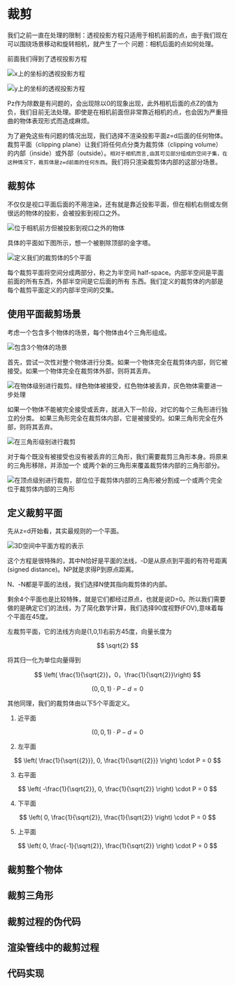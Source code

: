 # 裁剪

我们之前一直在处理的限制：透视投影方程只适用于相机前面的点，由于我们现在可以围绕场景移动和旋转相机，就产生了一个
问题：相机后面的点如何处理。

前面我们得到了透视投影方程

![x上的坐标的透视投影方程](../.gitbook/assets/chapter-16image21.jpg)

![y上的坐标的透视投影方程](../.gitbook/assets/chapter-16image22.jpg)

Pz作为除数是有问题的，会出现除以0的现象出现，此外相机后面的点Z的值为负，我们目前无法处理。即使是在相机前面但非常靠近相机的点，也会因为严重扭曲的物体表现形式而造成麻烦。

为了避免这些有问题的情况出现，我们选择不渲染投影平面z=d后面的任何物体。裁剪平面（clipping plane）让我们将任何点分类为裁剪体（clipping volume）的内部（inside）或外部（outside）。`相对于相机而言,由其可见部分组成的空间子集，在这种情况下，裁剪体是z=d前面的任何东西`。我们将只渲染裁剪体内部的这部分场景。

## 裁剪体

不仅仅是视口平面后面的不用渲染，还有就是靠近投影平面，但在相机右侧或左侧很远的物体的投影，会被投影到视口之外。

![位于相机前方但被投影到视口之外的物体](../.gitbook/assets/chapter-16image2.png)

具体的平面如下图所示，想一个被剔除顶部的金字塔。

![定义我们的裁剪体的5个平面](../.gitbook/assets/chapter-16image3.png)

每个裁剪平面将空间分成两部分，称之为半空间 half-space。内部半空间是平面前面的所有东西，外部半空间是它后面的所有
东西。我们定义的裁剪体的内部是每个裁剪平面定义的内部半空间的交集。

## 使用平面裁剪场景

考虑一个包含多个物体的场景，每个物体由4个三角形组成。

![包含3个物体的场景](../.gitbook/assets/chapter-16image4.png)

首先，尝试一次性对整个物体进行分类。如果一个物体完全在裁剪体内部，则它被接受。如果一个物体完全在裁剪体外部，则将其丢弃。

![在物体级别进行裁剪。绿色物体被接受，红色物体被丢弃，灰色物体需要进一步处理](../.gitbook/assets/chapter-16image5.png)

如果一个物体不能被完全接受或丢弃，就进入下一阶段，对它的每个三角形进行独立的分类。
如果三角形完全在裁剪体内部，它是被接受的。如果三角形完全在外部，则将其丢弃。

![在三角形级别进行裁剪](../.gitbook/assets/chapter-16image6.png)

对于每个既没有被接受也没有被丢弃的三角形，我们需要裁剪三角形本身。将原来的三角形移除，并添加一个
或两个新的三角形来覆盖裁剪体内部的三角形部分。

![在顶点级别进行裁剪，部位位于裁剪体内部的三角形被分割成一个或两个完全位于裁剪体内部的三角形](../.gitbook/assets/chapter-16image7.png)

## 定义裁剪平面

先从z=d开始看，其实最规则的一个平面。

![3D空间中平面方程的表示](../.gitbook/assets/img_v3_02ir_263529b7-94ef-434e-9d2a-9f9cb649084g.jpg)

这个方程是很特殊的，其中N恰好是平面的法线，-D是从原点到平面的有符号距离(signed distance)。NP就是求得P到原点距离。

N、-N都是平面的法线，我们选择N使其指向裁剪体的内部。

剩余4个平面也是比较特殊，就是它们都经过原点，也就是说D=0。所以我们需要做的是确定它们的法线，为了简化数学计算，我们选择90度视野(FOV),意味着每个平面在45度。

左裁剪平面，它的法线方向是(1,0,1)右前方45度，向量长度为 

$$
\sqrt{2}
$$

将其归一化为单位向量得到

$$
\left( \frac{1}{\sqrt{2}}，0，\frac{1}{\sqrt{2}}\right)
$$

$$
\left( 0,0,1  \right) \cdot P - d = 0
$$

其他同理，我们的裁剪体由以下5个平面定义。

1. 近平面

$$
\left( 0,0,1  \right) \cdot P - d = 0
$$

2. 左平面

$$
\left( \frac{1}{\sqrt{{2}}}, 0, \frac{1}{\sqrt{{2}}}  \right) \cdot P = 0
$$

3. 右平面

$$
\left( -\frac{1}{\sqrt{2}}, 0, \frac{1}{\sqrt{2}} \right) \cdot P = 0
$$

4. 下平面

$$
\left( 0, \frac{1}{\sqrt{2}}, \frac{1}{\sqrt{2}} \right) \cdot P = 0
$$

5. 上平面

$$
\left( 0, \frac{-1}{\sqrt{2}}, \frac{1}{\sqrt{2}} \right) \cdot P = 0
$$

## 裁剪整个物体

## 裁剪三角形

## 裁剪过程的伪代码

## 渲染管线中的裁剪过程

## 代码实现

```html

```
